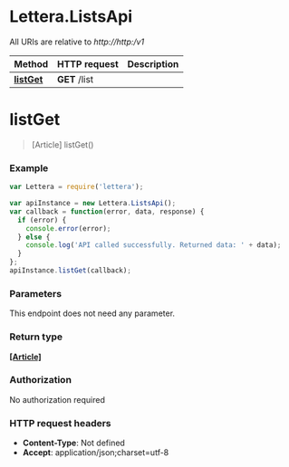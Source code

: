 # Lettera.ListsApi

All URIs are relative to *http://http:/v1*

Method | HTTP request | Description
------------- | ------------- | -------------
[**listGet**](ListsApi.md#listGet) | **GET** /list | 


<a name="listGet"></a>
# **listGet**
> [Article] listGet()



### Example
```javascript
var Lettera = require('lettera');

var apiInstance = new Lettera.ListsApi();
var callback = function(error, data, response) {
  if (error) {
    console.error(error);
  } else {
    console.log('API called successfully. Returned data: ' + data);
  }
};
apiInstance.listGet(callback);
```

### Parameters
This endpoint does not need any parameter.

### Return type

[**[Article]**](Article.md)

### Authorization

No authorization required

### HTTP request headers

 - **Content-Type**: Not defined
 - **Accept**: application/json;charset=utf-8

